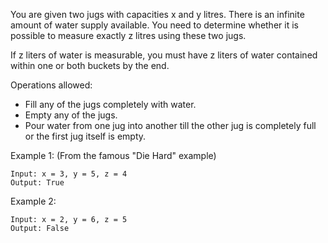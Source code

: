 <!--
 * @Author: shaqsnake
 * @Email: shaqsnake@gmail.com
 * @Date: 2019-07-17 14:25:58
 * @LastEditTime: 2019-07-17 14:27:52
 * @Description: 
 -->
You are given two jugs with capacities x and y litres. There is an infinite amount of water supply available. You need to determine whether it is possible to measure exactly z litres using these two jugs.

If z liters of water is measurable, you must have z liters of water contained within one or both buckets by the end.

Operations allowed:

- Fill any of the jugs completely with water.
- Empty any of the jugs.
- Pour water from one jug into another till the other jug is completely full or the first jug itself is empty.

Example 1: (From the famous "Die Hard" example)

```
Input: x = 3, y = 5, z = 4
Output: True
```

Example 2:
```
Input: x = 2, y = 6, z = 5
Output: False
```